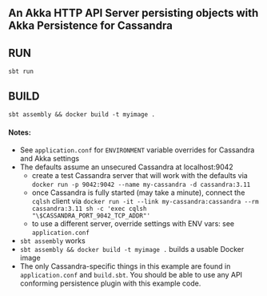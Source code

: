 An Akka HTTP API Server persisting objects with Akka Persistence for Cassandra
---

## RUN

```console
sbt run
```

## BUILD

```console
sbt assembly && docker build -t myimage .
```

#### Notes:

* See `application.conf` for `ENVIRONMENT` variable overrides for Cassandra and Akka settings
* The defaults assume an unsecured Cassandra at localhost:9042
  * create a test Cassandra server that will work with the defaults via `docker run -p 9042:9042 --name my-cassandra -d cassandra:3.11`
  * once Cassandra is fully started (may take a minute), connect the `cqlsh` client via `docker run -it --link my-cassandra:cassandra --rm cassandra:3.11 sh -c 'exec cqlsh "\$CASSANDRA_PORT_9042_TCP_ADDR"'`
  * to use a different server, override settings with ENV vars: see `application.conf`
* `sbt assembly` works
* `sbt assembly && docker build -t myimage .` builds a usable Docker image
* The only Cassandra-specific things in this example are found in `application.conf` and `build.sbt`.  You should be able to use any API conforming persistence plugin with this example code.

